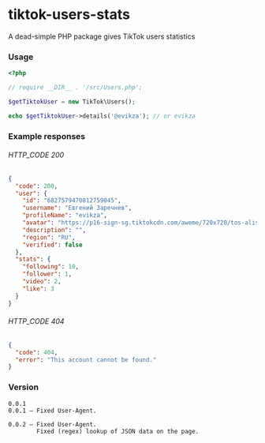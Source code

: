 # tiktok-users-stats
A dead-simple PHP package gives TikTok users statistics


### Usage

```php
<?php

// require __DIR__ . '/src/Users.php';

$getTiktokUser = new TikTok\Users();

echo $getTiktokUser->details('@evikza'); // or evikza
```

### Example responses 

###### HTTP_CODE 200

```json
{
  "code": 200,
  "user": {
    "id": "6827579470812759045",
    "username": "Евгений Заречнев",
    "profileName": "evikza",
    "avatar": "https://p16-sign-sg.tiktokcdn.com/aweme/720x720/tos-alisg-avt-0068/fe013a3c3fdb0e10e12edd1473d248f5.jpeg?x-expires=1674608400&x-signature=8CAqRvVxqiIiWXyjk1u4kKcFslQ%3D",
    "description": "",
    "region": "RU",
    "verified": false
  },
  "stats": {
    "following": 10,
    "follower": 1,
    "video": 2,
    "like": 3
  }
}
```

###### HTTP_CODE 404

```json
{
  "code": 404,
  "error": "This account cannot be found."
}
```

### Version

```code
0.0.1
0.0.1 — Fixed User-Agent.

0.0.2 — Fixed User-Agent.
        Fixed (regex) lookup of JSON data on the page.
```
